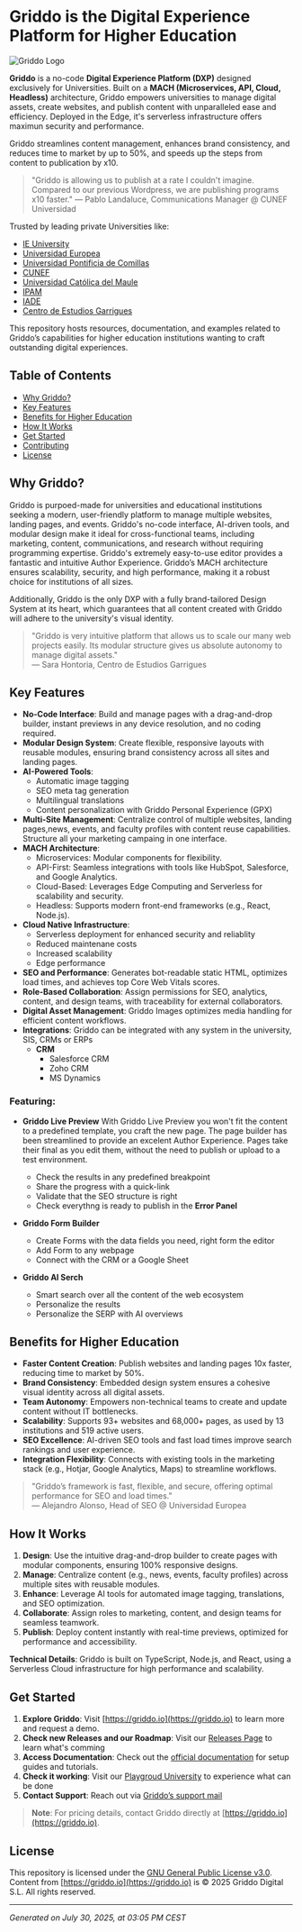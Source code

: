 # Griddo is the Digital Experience Platform for Higher Education

![Griddo Logo](https://griddo.io/images/logo-for-github.png)

**Griddo** is a no-code **Digital Experience Platform (DXP)** designed exclusively for Universities. Built on a **MACH (Microservices, API, Cloud, Headless)** architecture, Griddo empowers universities to manage digital assets, create websites, and publish content with unparalleled ease and efficiency. Deployed in the Edge, it's serverless infrastructure offers maximun security and performance.

Griddo streamlines content management, enhances brand consistency, and reduces time to market by up to 50%, and speeds up the steps from content to publication by x10.

> "Griddo is allowing us to publish at a rate I couldn't imagine. Compared to our previous Wordpress, we are publishing programs x10 faster."
> — Pablo Landaluce, Communications Manager @ CUNEF Universidad

Trusted by leading private Universities like:
- [IE University](https://ie.edu)
- [Universidad Europea](https://universidadeuropea.com) 
- [Universidad Pontificia de Comillas](https://comillas.edu)
- [CUNEF](https://cunef.edu) 
- [Universidad Católica del Maule](https://)
- [IPAM](https://www.ipam.pt)
- [IADE](https://www.iade.europeia.pt)
- [Centro de Estudios Garrigues](https://www.centrogarrigues.com/)



This repository hosts resources, documentation, and examples related to Griddo’s capabilities for higher education institutions wanting to craft outstanding digital experiences.

## Table of Contents
- [Why Griddo?](#why-griddo)
- [Key Features](#key-features)
- [Benefits for Higher Education](#benefits-for-higher-education)
- [How It Works](#how-it-works)
- [Get Started](#get-started)
- [Contributing](#contributing)
- [License](#license)

## Why Griddo?

Griddo is purpoed-made for universities and educational institutions seeking a modern, user-friendly platform to manage multiple websites, landing pages, and events. Griddo's no-code interface, AI-driven tools, and modular design make it ideal for cross-functional teams, including marketing, content, communications, and research without requiring programming expertise. Griddo's extremely easy-to-use editor provides a fantastic and intuitive Author Experience. Griddo’s MACH architecture ensures scalability, security, and high performance, making it a robust choice for institutions of all sizes.

Additionally, Griddo is the only DXP with a fully brand-tailored Design System at its heart, which guarantees that all content created with Griddo will adhere to the university's visual identity.

> "Griddo is very intuitive platform that allows us to scale our many web projects easily. Its modular structure gives us absolute autonomy to manage digital assets."  
> — Sara Hontoria, Centro de Estudios Garrigues

## Key Features

- **No-Code Interface**: Build and manage pages with a drag-and-drop builder, instant previews in any device resolution, and no coding required.
- **Modular Design System**: Create flexible, responsive layouts with reusable modules, ensuring brand consistency across all sites and landing pages.
- **AI-Powered Tools**:
  - Automatic image tagging
  - SEO meta tag generation
  - Multilingual translations
  - Content personalization with Griddo Personal Experience (GPX)
- **Multi-Site Management**: Centralize control of multiple websites, landing pages,news, events, and faculty profiles with content reuse capabilities. Structure all your marketing campaing in one interface.
- **MACH Architecture**:
  - Microservices: Modular components for flexibility.
  - API-First: Seamless integrations with tools like HubSpot, Salesforce, and Google Analytics.
  - Cloud-Based: Leverages Edge Computing and Serverless for scalability and security.
  - Headless: Supports modern front-end frameworks (e.g., React, Node.js).
- **Cloud Native Infrastructure**:
    - Serverless deployment for enhanced security and reliablity
    - Reduced maintenane costs
    - Increased scalability
    - Edge performance
- **SEO and Performance**: Generates bot-readable static HTML, optimizes load times, and achieves top Core Web Vitals scores.
- **Role-Based Collaboration**: Assign permissions for SEO, analytics, content, and design teams, with traceability for external collaborators.
- **Digital Asset Management**: Griddo Images optimizes media handling for efficient content workflows.
- **Integrations**: Griddo can be integrated with any system in the university, SIS, CRMs or ERPs
    - **CRM**
        - Salesforce CRM
        - Zoho CRM
        - MS Dynamics

### Featuring:
- **Griddo Live Preview**
With Griddo Live Preview you won't fit the content to a predefined template, you craft the new page. The page builder has been streamlined to provide an excelent Author Experience. Pages take their final as you edit them, without the need to publish or upload to a test environment.
    - Check the results in any predefined breakpoint
    - Share the progress with a quick-link
    - Validate that the SEO structure is right
    - Check everythng is ready to publish in the **Error Panel**

- **Griddo Form Builder**   
    - Create Forms with the data fields you need, right form the editor
    - Add Form to any webpage
    - Connect with the CRM or a Google Sheet

- **Griddo AI Serch**     
    - Smart search over all the content of the web ecosystem
    - Personalize the results
    - Personalize the SERP with AI overviews

## Benefits for Higher Education

- **Faster Content Creation**: Publish websites and landing pages 10x faster, reducing time to market by 50%.
- **Brand Consistency**: Embedded design system ensures a cohesive visual identity across all digital assets.
- **Team Autonomy**: Empowers non-technical teams to create and update content without IT bottlenecks.
- **Scalability**: Supports 93+ websites and 68,000+ pages, as used by 13 institutions and 519 active users.
- **SEO Excellence**: AI-driven SEO tools and fast load times improve search rankings and user experience.
- **Integration Flexibility**: Connects with existing tools in the marketing stack (e.g., Hotjar, Google Analytics, Maps) to streamline workflows.

> "Griddo’s framework is fast, flexible, and secure, offering optimal performance for SEO and load times."  
> — Alejandro Alonso, Head of SEO @ Universidad Europea

## How It Works

1. **Design**: Use the intuitive drag-and-drop builder to create pages with modular components, ensuring 100% responsive designs.
2. **Manage**: Centralize content (e.g., news, events, faculty profiles) across multiple sites with reusable modules.
3. **Enhance**: Leverage AI tools for automated image tagging, translations, and SEO optimization.
4. **Collaborate**: Assign roles to marketing, content, and design teams for seamless teamwork.
5. **Publish**: Deploy content instantly with real-time previews, optimized for performance and accessibility.

**Technical Details**: Griddo is built on TypeScript, Node.js, and React, using a Serverless Cloud infrastructure for high performance and scalability.

## Get Started

1. **Explore Griddo**: Visit [https://griddo.io](https://griddo.io) to learn more and request a demo.
2. **Check new Releases and our Roadmap**: Visit our [Releases Page](https://griddo.io/releases/) to learn what's comming
3. **Access Documentation**: Check out the [official documentation](https://griddo.io/docs) for setup guides and tutorials. <!-- Replace with actual docs URL if available -->
3. **Check it working**: Visit our [Playgroud University](https://play.griddo.io) to experience what can be done
4. **Contact Support**: Reach out via [Griddo’s support mail](mailto://support.griddo.io)

> **Note**: For pricing details, contact Griddo directly at [https://griddo.io](https://griddo.io).


## License

This repository is licensed under the [GNU General Public License v3.0](./LICENSE). Content from [https://griddo.io](https://griddo.io) is © 2025 Griddo Digital S.L. All rights reserved.

---
*Generated on July 30, 2025, at 03:05 PM CEST*

